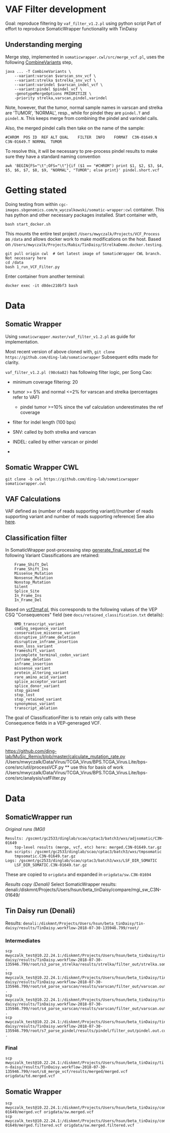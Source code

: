 # VAF Filter development

Goal: reproduce filtering by `vaf_filter_v1.2.pl` using python script
Part of effort to reproduce SomaticWrapper functionality with TinDaisy

## Understanding merging

Merge step, implemented in `somaticwrapper.cwl/src/merge_vcf.pl`, uses the following [CombineVariants] step,
```
java ... -T CombineVariants \
    --variant:varscan $varscan_snv_vcf \
    --variant:strelka $strelka_snv_vcf \
    --variant:varindel $varscan_indel_vcf \
    --variant:pindel $pindel_vcf \
    -genotypeMergeOptions PRIORITIZE \
    -priority strelka,varscan,pindel,varindel
```

Note, however, that the tumor, normal sample names in varscan and strelka are 'TUMOR', 'NORMAL', resp., while
for pindel they are `pindel.T` and `pindel.N`.  This keeps merge from combining the pindel and varindel calls.

Also, the merged pindel calls then take on the name of the sample:
```
#CHROM  POS ID  REF ALT QUAL    FILTER  INFO    FORMAT  C3N-01649.N C3N-01649.T NORMAL  TUMOR
```

To resolve this, it will be necessary to pre-process pindel results to make sure they have a standard naming convention
```
awk 'BEGIN{FS="\t";OFS="\t"}{if ($1 == "#CHROM") print $1, $2, $3, $4, $5, $6, $7, $8, $9, "NORMAL", "TUMOR"; else print}' pindel.short.vcf
```

[CombineVariants]: https://software.broadinstitute.org/gatk/documentation/tooldocs/3.8-0/org_broadinstitute_gatk_tools_walkers_variantutils_CombineVariants.php#



# Getting stated

Doing testing from within `cgc-images.sbgenomics.com/m_wyczalkowski/somatic-wrapper:cwl` container.  This has python
and other necessary packages installed.  Start container with,
```
bash start_docker.sh
```
This mounts the entire test project `/Users/mwyczalk/Projects/VCF_Process` as `/data` and allows docker work to make modifications
on the host.  Based on `/Users/mwyczalk/Projects/Rabix/TinDaisy/StrelkaDemo.docker.testing`.

```
git pull origin cwl  # Get latest image of SomaticWrapper CWL branch. Not necessary here 
cd /data
bash 1_run_VCF_Filter.py
```

Enter container from another terminal:
```
docker exec -it d0dec210bf3 bash
```

# Data

## Somatic Wrapper

Using `somaticwrapper.master/vaf_filter_v1.2.pl` as guide for implementation.

Most recent version of above cloned with,
`git clone https://github.com/ding-lab/somaticwrapper`
Subsequent edits made for clarity.

`vaf_filter_v1.2.pl (98c6a82)` has following filter logic, per Song Cao:

* minimum coverage filtering: 20
* tumor >= 5% and normal <=2% for varscan and strelka (percentages refer to VAF)
  * pindel tumor >=10% since the vaf calculation underestimates the ref coverage 
* filter for indel length (100 bps)  
* SNV: called by both strelka and varscan 
* INDEL: called by either varscan or pindel 

* 

## Somatic Wrapper CWL
```
git clone -b cwl https://github.com/ding-lab/somaticwrapper somaticwrapper.cwl
```

## VAF Calculations

VAF defined as (number of reads supporting variant)/(number of reads supporting variant and number of reads supporting reference) 
See also [here](https://www.biostars.org/p/226897/).

## Classification filter

In SomaticWrapper post-processing step [generate_final_report.pl](https://github.com/ding-lab/somaticwrapper/blob/master/generate_final_report.pl)
the following Variant Classifications are retained:
```
    Frame_Shift_Del
    Frame_Shift_Ins
    Missense_Mutation
    Nonsense_Mutation
    Nonstop_Mutation
    Silent
    Splice_Site
    In_Frame_Ins
    In_Frame_Del
```
Based on [vcf2maf.pl](https://github.com/mskcc/vcf2maf/blob/master/vcf2maf.pl#L917), this corresponds to the following values of the VEP CSQ "Consequences" field
(see `docs/retained_classification.txt` details): 
```
    NMD_transcript_variant
    coding_sequence_variant
    conservative_missense_variant
    disruptive_inframe_deletion
    disruptive_inframe_insertion
    exon_loss_variant
    frameshift_variant
    incomplete_terminal_codon_variant
    inframe_deletion
    inframe_insertion
    missense_variant
    protein_altering_variant
    rare_amino_acid_variant
    splice_acceptor_variant
    splice_donor_variant
    stop_gained
    stop_lost
    stop_retained_variant
    synonymous_variant
    transcript_ablation
```
The goal of ClassificationFilter is to retain only calls with these Consequence fields in a VEP-generaged VCF.  

## Past Python work

https://github.com/ding-lab/MuSic_Remix/blob/master/calculate_mutation_rate.py
/Users/mwyczalk/Data/Virus/TCGA_Virus/BPS.TCGA_Virus.Lite/bps-core/src/util/processVCF.py  ** use this for basis of work
/Users/mwyczalk/Data/Virus/TCGA_Virus/BPS.TCGA_Virus.Lite/bps-core/src/analysis/vafFilter.py

# Data

## SomaticWrapper run

*Original runs (MGI)*
```
Results: /gscmnt/gc2533/dinglab/scao/cptac3/batch3/wxs/adjsomatic/C3N-01649
    top-level results (merge, vcf, etc) here: merged.C3N-01649.tar.gz
Run scripts: /gscmnt/gc2533/dinglab/scao/cptac3/batch3/wxs/tmpsomatic
    tmpsomatic.C3N-01649.tar.gz
Logs: /gscmnt/gc2533/dinglab/scao/cptac3/batch3/wxs/LSF_DIR_SOMATIC
    LSF_DIR_SOMATIC.C3N-01649.tar.gz
```

These are copied to `origdata` and expanded in `origdata/sw.C3N-01694`

*Results copy (Denali)*
Select SomaticWrapper results: denali:/diskmnt/Projects/Users/hsun/beta_tinDaisy/compare/mgi_sw_C3N-01649/

## Tin Daisy run (Denali)

Results: `denali:/diskmnt/Projects/Users/hsun/beta_tinDaisy/tin-daisy/results/TinDaisy.workflow-2018-07-30-135946.799/root/`


### Intermediates
```
scp mwyczalk_test@10.22.24.1:/diskmnt/Projects/Users/hsun/beta_tinDaisy/tin-daisy/results/TinDaisy.workflow-2018-07-30-135946.799/root/s3_parse_strelka/results/strelka/filter_out/strelka.somatic.snv.all.dbsnp_pass.vcf .
scp mwyczalk_test@10.22.24.1:/diskmnt/Projects/Users/hsun/beta_tinDaisy/tin-daisy/results/TinDaisy.workflow-2018-07-30-135946.799/root/s4_parse_varscan/results/varscan/filter_out/varscan.out.som_snv.Somatic.hc.somfilter_pass.dbsnp_pass.vcf .
scp mwyczalk_test@10.22.24.1:/diskmnt/Projects/Users/hsun/beta_tinDaisy/tin-daisy/results/TinDaisy.workflow-2018-07-30-135946.799/root/s4_parse_varscan/results/varscan/filter_out/varscan.out.som_indel.Somatic.hc.dbsnp_pass.vcf .
scp mwyczalk_test@10.22.24.1:/diskmnt/Projects/Users/hsun/beta_tinDaisy/tin-daisy/results/TinDaisy.workflow-2018-07-30-135946.799/root/s7_parse_pindel/results/pindel/filter_out/pindel.out.current_final.dbsnp_pass.vcf .
```

### Final
`scp mwyczalk_test@10.22.24.1:/diskmnt/Projects/Users/hsun/beta_tinDaisy/tin-daisy/results/TinDaisy.workflow-2018-07-30-135946.799/root/s8_merge_vcf/results/merged/merged.vcf origdata/td.merged.vcf`

## Somatic Wrapper
```
scp mwyczalk_test@10.22.24.1:/diskmnt/Projects/Users/hsun/beta_tinDaisy/compare/mgi_sw_C3N-01649/merged.vcf origdata/sw.merged.vcf
scp mwyczalk_test@10.22.24.1:/diskmnt/Projects/Users/hsun/beta_tinDaisy/compare/mgi_sw_C3N-01649/merged.filtered.vcf origdata/sw.merged.filtered.vcf
```


